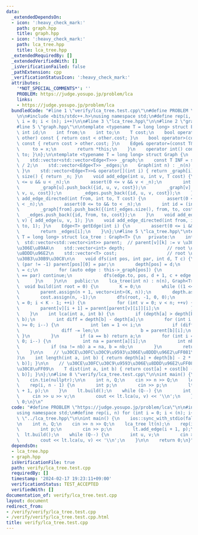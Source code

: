 ```yaml
---
data:
  _extendedDependsOn:
  - icon: ':heavy_check_mark:'
    path: graph.hpp
    title: graph.hpp
  - icon: ':heavy_check_mark:'
    path: lca_tree.hpp
    title: lca_tree.hpp
  _extendedRequiredBy: []
  _extendedVerifiedWith: []
  _isVerificationFailed: false
  _pathExtension: cpp
  _verificationStatusIcon: ':heavy_check_mark:'
  attributes:
    '*NOT_SPECIAL_COMMENTS*': ''
    PROBLEM: https://judge.yosupo.jp/problem/lca
    links:
    - https://judge.yosupo.jp/problem/lca
  bundledCode: "#line 1 \"verify/lca_tree.test.cpp\"\n#define PROBLEM \"https://judge.yosupo.jp/problem/lca\"\
    \n\n#include <bits/stdc++.h>\nusing namespace std;\n#define rep(i, n) for (int\
    \ i = 0; i < (n); i++)\n\n#line 3 \"lca_tree.hpp\"\n\n#line 2 \"graph.hpp\"\n\n\
    #line 5 \"graph.hpp\"\n\ntemplate <typename T = long long> struct Edge {\n   \
    \ int id;\n    int from;\n    int to;\n    T cost;\n    bool operator<(const Edge&\
    \ other) const { return cost < other.cost; }\n    bool operator>(const Edge& other)\
    \ const { return cost > other.cost; }\n    Edge& operator=(const T& x) {\n   \
    \     to = x;\n        return *this;\n    }\n    operator int() const { return\
    \ to; }\n};\n\ntemplate <typename T = long long> struct Graph {\n    int _n;\n\
    \    std::vector<std::vector<Edge<T>>> _graph;\n    const T INF = std::numeric_limits<T>::max()\
    \ / 2;\n    std::vector<Edge<T>> _edges;\n    Graph(int n) : _n(n) { _graph.resize(_n);\
    \ }\n    std::vector<Edge<T>>& operator[](int i) { return _graph[i]; }\n    int\
    \ size() { return _n; }\n    void add_edge(int u, int v, T cost) {\n        assert(0\
    \ <= u && u < _n);\n        assert(0 <= v && v < _n);\n        int id = (int)_edges.size();\n\
    \        _graph[u].push_back({id, u, v, cost});\n        _graph[v].push_back({id,\
    \ v, u, cost});\n        _edges.push_back({id, u, v, cost});\n    }\n    void\
    \ add_edge_directed(int from, int to, T cost) {\n        assert(0 <= from && from\
    \ < _n);\n        assert(0 <= to && to < _n);\n        int id = (int)_edges.size();\n\
    \        _graph[from].push_back({(int)_edges.size(), from, to, cost});\n     \
    \   _edges.push_back({id, from, to, cost});\n    }\n    void add_edge(int u, int\
    \ v) { add_edge(u, v, 1); }\n    void add_edge_directed(int from, int to) { add_edge_directed(from,\
    \ to, 1); }\n    Edge<T> getEdge(int i) {\n        assert(0 <= i && i < (int)_edges.size());\n\
    \        return _edges[i];\n    }\n};\n#line 5 \"lca_tree.hpp\"\ntemplate <typename\
    \ T = long long> struct lca_tree : Graph<T> {\n   private:\n    int n, K;\n  \
    \  std::vector<std::vector<int>> parent;  // parent[v][k] := v \u306E 2^k \u5148\
    \u306E\u89AA\n    std::vector<int> depth;                // root \u304B\u3089\u306E\
    \u8DDD\u96E2\n    std::vector<T> cost;                   // root \u304B\u3089\u306E\
    \u30B3\u30B9\u30C8\n\n    void dfs(int pos, int par, int d, T c) {\n        if\
    \ (par != -1) parent[pos][0] = par;\n        depth[pos] = d;\n        cost[pos]\
    \ = c;\n        for (auto edge : this->_graph[pos]) {\n            if (edge.to\
    \ == par) continue;\n            dfs(edge.to, pos, d + 1, c + edge.cost);\n  \
    \      }\n    }\n\n   public:\n    lca_tree(int n) : n(n), Graph<T>(n) {}\n  \
    \  void build(int root = 0) {\n        K = 0;\n        while ((1 << K) < n) K++;\n\
    \        parent.assign(n + 1, vector<int>(K, n));\n        depth.assign(n, -1);\n\
    \        cost.assign(n, -1);\n        dfs(root, -1, 0, 0);\n        for (int i\
    \ = 0; i < K - 1; ++i) {\n            for (int v = 0; v < n; ++v) {\n        \
    \        parent[v][i + 1] = parent[parent[v][i]][i];\n            }\n        }\n\
    \    }\n    int lca(int a, int b) {\n        if (depth[a] > depth[b]) swap(a,\
    \ b);\n        int diff = depth[b] - depth[a];\n        for (int i = K - 1; i\
    \ >= 0; i--) {\n            int len = 1 << i;\n            if (diff >= len) {\n\
    \                diff -= len;\n                b = parent[b][i];\n           \
    \ }\n        }\n        if (a == b) return a;\n        for (int i = K - 1; i >=\
    \ 0; i--) {\n            int na = parent[a][i];\n            int nb = parent[b][i];\n\
    \            if (na != nb) a = na, b = nb;\n        }\n        return parent[a][0];\n\
    \    }\n\n    // \u30CE\u30FC\u30C9\u9593\u306E\u8DDD\u96E2\uFF081\u9AA8\u683C\
    )\n    int length(int a, int b) { return depth[a] + depth[b] - 2 * depth[lca(a,\
    \ b)]; }\n\n    // \u30CE\u30FC\u30C9\u9593\u306E\u8DDD\u96E2\uFF08\u30B3\u30B9\
    \u30C8\uFF09\n    T dist(int a, int b) { return cost[a] + cost[b] - 2 * cost[lca(a,\
    \ b)]; }\n};\n#line 8 \"verify/lca_tree.test.cpp\"\n\nint main() {\n    ios::sync_with_stdio(false);\n\
    \    cin.tie(nullptr);\n\n    int n, Q;\n    cin >> n >> Q;\n    lca_tree lt(n);\n\
    \    rep(i, n - 1) {\n        int p;\n        cin >> p;\n        lt.add_edge(i\
    \ + 1, p);\n    }\n    lt.build();\n    while (Q--) {\n        int u, v;\n   \
    \     cin >> u >> v;\n        cout << lt.lca(u, v) << '\\n';\n    }\n\n    return\
    \ 0;\n}\n"
  code: "#define PROBLEM \"https://judge.yosupo.jp/problem/lca\"\n\n#include <bits/stdc++.h>\n\
    using namespace std;\n#define rep(i, n) for (int i = 0; i < (n); i++)\n\n#include\
    \ \"../lca_tree.hpp\"\n\nint main() {\n    ios::sync_with_stdio(false);\n    cin.tie(nullptr);\n\
    \n    int n, Q;\n    cin >> n >> Q;\n    lca_tree lt(n);\n    rep(i, n - 1) {\n\
    \        int p;\n        cin >> p;\n        lt.add_edge(i + 1, p);\n    }\n  \
    \  lt.build();\n    while (Q--) {\n        int u, v;\n        cin >> u >> v;\n\
    \        cout << lt.lca(u, v) << '\\n';\n    }\n\n    return 0;\n}"
  dependsOn:
  - lca_tree.hpp
  - graph.hpp
  isVerificationFile: true
  path: verify/lca_tree.test.cpp
  requiredBy: []
  timestamp: '2024-02-17 19:23:11+09:00'
  verificationStatus: TEST_ACCEPTED
  verifiedWith: []
documentation_of: verify/lca_tree.test.cpp
layout: document
redirect_from:
- /verify/verify/lca_tree.test.cpp
- /verify/verify/lca_tree.test.cpp.html
title: verify/lca_tree.test.cpp
---
```

